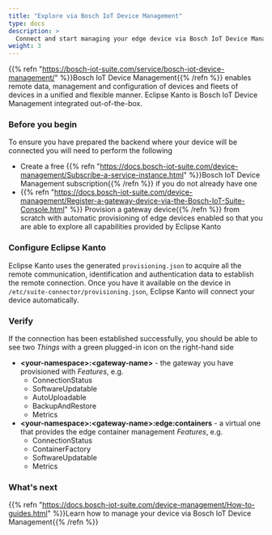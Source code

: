 ```yaml
---
title: "Explore via Bosch IoT Device Management"
type: docs
description: >
  Connect and start managing your edge device via Bosch IoT Device Management.
weight: 3
---
```


{{% refn "https://bosch-iot-suite.com/service/bosch-iot-device-management/" %}}Bosch IoT Device
Management{{% /refn %}} enables remote data, management and configuration of devices and fleets of devices in a unified and
flexible manner. Eclipse Kanto is Bosch IoT Device Management integrated out-of-the-box.

### Before you begin

To ensure you have prepared the backend where your device will be connected you will need to perform the following

* Create a free {{% refn "https://docs.bosch-iot-suite.com/device-management/Subscribe-a-service-instance.html" %}}Bosch
  IoT Device Management subscription{{% /refn %}} if you do not already have one
* {{% refn "https://docs.bosch-iot-suite.com/device-management/Register-a-gateway-device-via-the-Bosch-IoT-Suite-Console.html" %}}
Provision a gateway device{{% /refn %}} from scratch with automatic provisioning of edge devices enabled 
so that you are able to explore all capabilities provided by Eclipse Kanto

### Configure Eclipse Kanto

Eclipse Kanto uses the generated `provisioning.json` to acquire all the remote communication, identification and
authentication data to establish the remote connection. Once you have it available on the device
in `/etc/suite-connector/provisioning.json`, Eclipse Kanto will connect your device automatically.

### Verify

If the connection has been established successfully, you should be able to see two _Things_ with a green plugged-in icon
on the right-hand side

* **\<your-namespace\>:\<gateway-name\>** - the gateway you have provisioned with _Features_, e.g.
    * ConnectionStatus 
    * SoftwareUpdatable
    * AutoUploadable
    * BackupAndRestore
    * Metrics
* **\<your-namespace\>:\<gateway-name\>:edge:containers** - a virtual one that provides the edge container management _Features_, e.g.
    * ConnectionStatus
    * ContainerFactory
    * SoftwareUpdatable
    * Metrics

### What's next

{{% refn "https://docs.bosch-iot-suite.com/device-management/How-to-guides.html" %}}Learn how to manage your device via Bosch
IoT Device Management{{% /refn %}}